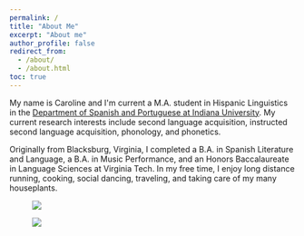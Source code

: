 ```yaml
---
permalink: /
title: "About Me"
excerpt: "About me"
author_profile: false
redirect_from: 
  - /about/
  - /about.html
toc: true
---
```


My name is Caroline and I'm current a M.A. student in Hispanic Linguistics in the [Department of Spanish and Portuguese at Indiana University](https://spanport.indiana.edu/graduate/hispanic-linguistics/index.html). My current research interests include second language acquisition, instructed second language acquisition, phonology, and phonetics. 

Originally from Blacksburg, Virginia, I completed a B.A. in Spanish Literature and Language, a B.A. in Music Performance, and an Honors Baccalaureate in Language Sciences at Virginia Tech. In my free time, I enjoy long distance running, cooking, social dancing, traveling, and taking care of my many houseplants.

<figure style="width: 300px" class="align-right">
    <a href="https://sarroniz.github.io/S-280/images/meme7.jpg"><img src="https://sarroniz.github.io/S-280/images/meme7.jpg"></a>
</figure>

<figure style="width: 300px" class="align-right">
    <a href="files/Photo_bench.jpg"><img src="/files/Photo_bench.jpg"></a>
</figure>

